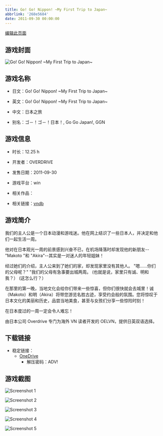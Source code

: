 ```yaml
---
title: Go! Go! Nippon! ~My First Trip to Japan~
abbrlink: '268e5684'
date: 2011-09-30 00:00:00
---
```

[编辑此页面](https://github.com/ACG-3/ADV3-source/blob/main/source/_posts/games/Go%21%20Go%21%20Nippon%21%20~My%20First%20Trip%20to%20Japan~.md)

## 游戏封面

![Go! Go! Nippon! ~My First Trip to Japan~](https://pan.timero.xyz/onedrive/img_lib_001/Go%21%20Go%21%20Nippon%21%20~My%20First%20Trip%20to%20Japan~_cover.avif)


## 游戏名称

- 日文：Go! Go! Nippon! ~My First Trip to Japan~
- 英文：Go! Go! Nippon! ~My First Trip to Japan~
- 中文：日本之旅

- 别名：ゴ－！ゴ－！日本！, Go Go Japan!, GGN


## 游戏信息

- 时长：12.25 h
- 开发者：OVERDRIVE
- 发售日期：2011-09-30
- 游戏平台：win
- 相关作品：

- 相关链接：[vndb](https://vndb.org/v7316)


## 游戏简介

我们的主人公是一个日本动漫和游戏迷。他在网上结识了一些日本人，并决定和他们一起生活一周。

他对在日本观光一周的前景感到兴奋不已，在机场降落时却发现他的新朋友--"Makoto "和 "Akira"--其实是一对迷人的年轻姐妹！

经过她们的介绍，主人公来到了她们的家，却发现家里没有其他人。
"嗯......你们的父母呢？"
"我们的父母有急事要出城两周。
(也就是说，家里只有诚、明和我？）
(这怎么行？）

在那里的第一晚，当地文化会给你们带来一些惊喜，但你们很快就会去城里！诚（Makoto）和明（Akira）将带您游览名胜古迹，享受约会般的氛围。您将惊叹于日本文化的美丽和历史，品尝当地美食，甚至与女孩们分享一些惊险时刻！

在日本度过的一周一定会令人难忘！



由日本公司 Overdrive 专门为海外 VN 读者开发的 OELVN，提供日英双语选择。


## 下载链接

- 稳定链接：
    - [OneDrive](https://pan.timero.xyz/onedrive/adv_lib_001/Go%21%20Go%21%20Nippon%21%20~My%20First%20Trip%20to%20Japan~)
        - 解压密码：ADV!



## 游戏截图


![Screenshot 1](https://pan.timero.xyz/onedrive/img_lib_001/Go%21%20Go%21%20Nippon%21%20~My%20First%20Trip%20to%20Japan~_Screenshot_1.avif)

![Screenshot 2](https://pan.timero.xyz/onedrive/img_lib_001/Go%21%20Go%21%20Nippon%21%20~My%20First%20Trip%20to%20Japan~_Screenshot_2.avif)

![Screenshot 3](https://pan.timero.xyz/onedrive/img_lib_001/Go%21%20Go%21%20Nippon%21%20~My%20First%20Trip%20to%20Japan~_Screenshot_3.avif)

![Screenshot 4](https://pan.timero.xyz/onedrive/img_lib_001/Go%21%20Go%21%20Nippon%21%20~My%20First%20Trip%20to%20Japan~_Screenshot_4.avif)

![Screenshot 5](https://pan.timero.xyz/onedrive/img_lib_001/Go%21%20Go%21%20Nippon%21%20~My%20First%20Trip%20to%20Japan~_Screenshot_5.avif)

